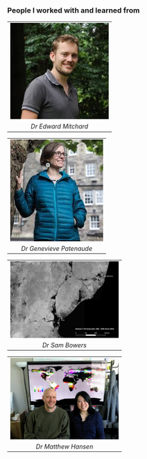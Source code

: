 <!-- Global site tag (gtag.js) - Google Analytics -->
<script async src="https://www.googletagmanager.com/gtag/js?id=UA-151917115-1"></script>
<script>
  window.dataLayer = window.dataLayer || [];
  function gtag(){dataLayer.push(arguments);}
  gtag('js', new Date());

  gtag('config', 'UA-151917115-1');
</script>
### People I worked with and learned from 
<table cellspacing="2" cellpadding="2" border="0">
<tr>
<td><center><img src="img/em.jpeg"></center></td>
</tr>
<tr>
<td><em><center>Dr Edward Mitchard</center></em></td>
</tr>
</table>

<table cellspacing="2" cellpadding="2" border="0">
<tr>
<td><center><img src="img/gp.jpeg"></center></td>
</tr>
<tr>
<td><em><center>Dr Genevieve Patenaude</center></em></td>
</tr>
</table>

<table cellspacing="2" cellpadding="2" border="0">
<tr>
<td><center><img src="img/sb.jpg" width=250></center></td>
</tr>
<tr>
<td><em><center>Dr Sam Bowers</center></em></td>
</tr>
</table>

<table cellspacing="2" cellpadding="2" border="0">
<tr>
<td><center><img src="img/mh.jpg" width=250></center></td>
</tr>
<tr>
<td><em><center>Dr Matthew Hansen</center></em></td>
</tr>
</table>


